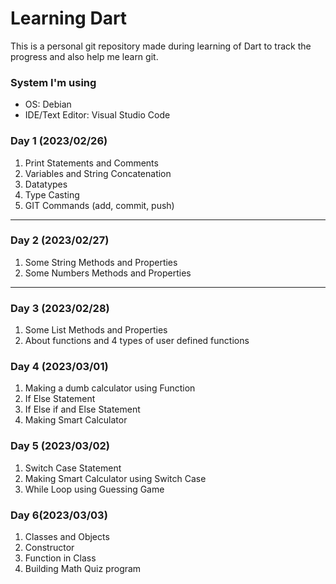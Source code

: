 # Learning Dart
This is a personal git repository made during learning of Dart to track the progress and also help me learn git.

### System I'm using
- OS: Debian
- IDE/Text Editor: Visual Studio Code


### Day 1 (2023/02/26)
1. Print Statements and Comments
2. Variables and String Concatenation 
3. Datatypes
4. Type Casting
5. GIT Commands (add, commit, push)
---
### Day 2 (2023/02/27)
1. Some String Methods and Properties
2. Some Numbers Methods and Properties
---
### Day 3 (2023/02/28)
1. Some List Methods and Properties
2. About functions and 4 types of user defined functions

### Day 4 (2023/03/01)
1. Making a dumb calculator using Function
2. If Else Statement
3. If Else if and Else Statement
4. Making Smart Calculator

### Day 5 (2023/03/02)
1. Switch Case Statement
2. Making Smart Calculator using Switch Case
3. While Loop using Guessing Game

### Day 6(2023/03/03)
1. Classes and Objects
2. Constructor
3. Function in Class
4. Building Math Quiz program